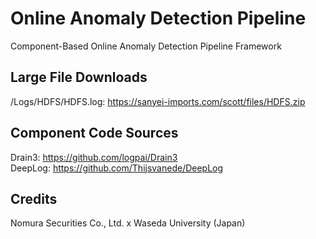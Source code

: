 # Online Anomaly Detection Pipeline
Component-Based Online Anomaly Detection Pipeline Framework

## Large File Downloads
/Logs/HDFS/HDFS.log: https://sanyei-imports.com/scott/files/HDFS.zip

## Component Code Sources
Drain3: https://github.com/logpai/Drain3 <br>
DeepLog: https://github.com/Thijsvanede/DeepLog

## Credits
Nomura Securities Co., Ltd. x Waseda University (Japan)

